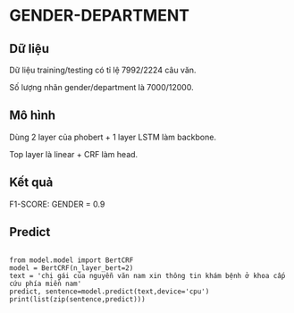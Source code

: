 # GENDER-DEPARTMENT

## Dữ liệu

Dữ liệu training/testing có tỉ lệ 7992/2224 câu văn.

Số lượng nhãn gender/department là 7000/12000.

## Mô hình 

Dùng 2 layer của phobert + 1 layer LSTM làm backbone.

Top layer là linear + CRF làm head.

## Kết quả 

F1-SCORE: GENDER = 0.9

## Predict 

```python3

from model.model import BertCRF
model = BertCRF(n_layer_bert=2)
text = 'chị gái của nguyễn văn nam xin thông tin khám bệnh ở khoa cấp cứu phía miền nam'
predict, sentence=model.predict(text,device='cpu')
print(list(zip(sentence,predict)))
